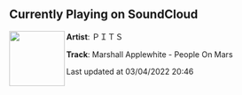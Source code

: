 ## Currently Playing on SoundCloud

[<img align="left" width="100" src="https://i1.sndcdn.com/artworks-ZMtbvxHvzLyuTHng-VYwDtA-t500x500.jpg">](https://soundcloud.com/pitsdetroit/b1-marshall-applewhite-people?in=pitsdetroit/sets/mxr002-marshall-applewhite-lowercase-ep)

**Artist**: ＰＩＴＳ 

**Track**: Marshall Applewhite - People On Mars

Last updated at 03/04/2022 20:46
